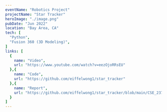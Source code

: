 ```yaml
---
eventName: "Robotics Project"
projectName: "Star Tracker"
heroImage: "./image.png"
pubDate: "Jun 2022"
location: "Bay Area, CA"
tech: [
  "Python",
  "Fusion 360 (3D Modeling)",
]
links: [
  {
    name: "Video",
    url: "https://www.youtube.com/watch?v=eezOjoRRsEU"
  },{
    name: "Code",
    url: "https://github.com/eiffelwong1/star_tracker"
  },{
    name: "Report",
    url: "https://github.com/eiffelwong1/star_tracker/blob/main/CSE_237D_Final_Report___Star_Tracker.pdf"
  }
]
---
```

